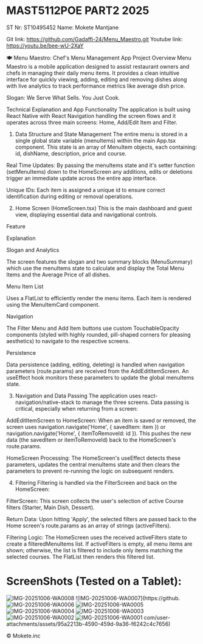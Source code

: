 # MAST5112POE PART2 2025
ST Nr: ST10495452
Name: Mokete Mantjane

Git link: https://github.com/Gadaffi-24/Menu_Maestro.git
Youtube link:  https://youtu.be/bee-wU-2XaY

🍽️ Menu Maestro: Chef's Menu Management App
Project Overview
Menu Maestro is a mobile application designed to assist restaurant owners and chefs in managing their daily menu items. It provides a clean intuitive interface for quickly viewing, adding, editing and removing dishes along with live analytics to track performance metrics like average dish price.

Slogan: We Serve What Sells. You Just Cook.

Technical Explanation and App Functionality
The application is built using React Native with React Navigation handling the screen flows and it operates across three main screens: Home, Add/Edit Item and Filter.

1. Data Structure and State Management
The entire menu is stored in a single global state variable (menuItems) within the main App.tsx component. This state is an array of MenuItem objects, each containing: id, dishName, description, price and course.

Real Time Updates: By passing the menuItems state and it's setter function (setMenuItems) down to the HomeScreen any additions, edits or deletions trigger an immediate update across the entire app interface.

Unique IDs: Each item is assigned a unique id to ensure correct identification during editing or removal operations.

2. Home Screen (HomeScreen.tsx)
This is the main dashboard and guest view, displaying essential data and navigational controls.

Feature

Explanation

Slogan and Analytics

The screen features the slogan and two summary blocks (MenuSummary) which use the menuItems state to calculate and display the Total Menu Items and the Average Price of all dishes.

Menu Item List

Uses a FlatList to efficiently render the menu items. Each item is rendered using the MenuItemCard component.

Navigation

The Filter Menu and Add Item buttons use custom TouchableOpacity components (styled with highly rounded, pill-shaped corners for pleasing aesthetics) to navigate to the respective screens.

Persistence

Data persistence (adding, editing, deleting) is handled when navigation parameters (route.params) are received from the AddEditItemScreen. An useEffect hook monitors these parameters to update the global menuItems state.

3. Navigation and Data Passing
The application uses react-navigation/native-stack to manage the three screens. Data passing is critical, especially when returning from a screen:

AddEditItemScreen to HomeScreen: When an item is saved or removed, the screen uses navigation.navigate('Home', { savedItem: item }) or navigation.navigate('Home', { itemToRemoveId: id }). This pushes the new data (the savedItem or itemToRemoveId) back to the HomeScreen's route.params.

HomeScreen Processing: The HomeScreen's useEffect detects these parameters, updates the central menuItems state and then clears the parameters to prevent re-running the logic on subsequent renders.

4. Filtering
Filtering is handled via the FilterScreen and back on the HomeScreen:

FilterScreen: This screen collects the user's selection of active Course filters (Starter, Main Dish, Dessert).

Return Data: Upon hitting 'Apply', the selected filters are passed back to the Home screen's route.params as an array of strings (activeFilters).

Filtering Logic: The HomeScreen uses the received activeFilters state to create a filteredMenuItems list. If activeFilters is empty, all menu items are shown; otherwise, the list is filtered to include only items matching the selected courses. The FlatList then renders this filtered list.

# ScreenShots (Tested on a Tablet):
![IMG-20251006-WA0008](https://github.com/user-attachments/assets/81278e21-7574-4859-8378-98df825e7c1d)
![IMG-20251006-WA0007](https://github.![IMG-20251006-WA0006](https://github.com/user-attachments/assets/bc48f699-f1c2-4d8c-9812-445c69152056)
![IMG-20251006-WA0005](https://github.com/user-attachments/assets/3fc6f86e-51fb-4f59-8370-6cc685d0deb8)
![IMG-20251006-WA0004](https://github.com/user-attachments/assets/65fa9080-4ada-46a5-aacd-92dc85050da5)
![IMG-20251006-WA0003](https://github.com/user-attachments/assets/07ac8b65-cdd3-42fc-9e4b-e49b37b1f3cb)
![IMG-20251006-WA0002](https://github.com/user-attachments/assets/f4674a85-aca0-4d51-a6db-b092d2535d1c)
![IMG-20251006-WA0001](https://github.com/user-attachments/assets/50ea9ccf-2b5a-4991-a724-c7bba9c7a4b8)
com/user-attachments/assets/95a2213b-4590-459d-9a36-f6242c4c7656)


:copyright: Mokete.inc 

